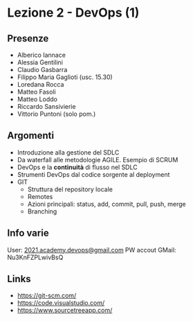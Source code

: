 # Lezione 2 - DevOps (1)

## Presenze

- Alberico Iannace
- Alessia Gentilini
- Claudio Gasbarra
- Filippo Maria Gaglioti (usc. 15.30)
- Loredana Rocca
- Matteo Fasoli
- Matteo Loddo
- Riccardo Sansivierie
- Vittorio Puntoni (solo pom.)

## Argomenti

- Introduzione alla gestione del SDLC
- Da waterfall alle metodologie AGILE. Esempio di SCRUM
- DevOps e la __continuità__ di flusso nel SDLC
- Strumenti DevOps dal codice sorgente al deployment
- GIT
  - Struttura del repository locale
  - Remotes
  - Azioni principali: status, add, commit, pull, push, merge
  - Branching

## Info varie

User: 2021.academy.devops@gmail.com
PW accout GMail: Nu3KnFZPLwivBsQ

## Links

- https://git-scm.com/
- https://code.visualstudio.com/
- https://www.sourcetreeapp.com/